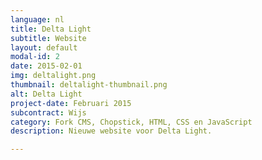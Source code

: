 ```yaml
---
language: nl
title: Delta Light
subtitle: Website
layout: default
modal-id: 2
date: 2015-02-01
img: deltalight.png
thumbnail: deltalight-thumbnail.png
alt: Delta Light
project-date: Februari 2015
subcontract: Wijs
category: Fork CMS, Chopstick, HTML, CSS en JavaScript
description: Nieuwe website voor Delta Light.

---
```

